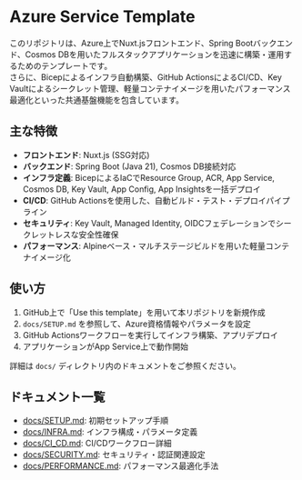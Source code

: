 # Azure Service Template

このリポジトリは、Azure上でNuxt.jsフロントエンド、Spring Bootバックエンド、Cosmos DBを用いたフルスタックアプリケーションを迅速に構築・運用するためのテンプレートです。  
さらに、Bicepによるインフラ自動構築、GitHub ActionsによるCI/CD、Key Vaultによるシークレット管理、軽量コンテナイメージを用いたパフォーマンス最適化といった共通基盤機能を包含しています。

## 主な特徴

- **フロントエンド**: Nuxt.js (SSG対応)  
- **バックエンド**: Spring Boot (Java 21), Cosmos DB接続対応  
- **インフラ定義**: BicepによるIaCでResource Group, ACR, App Service, Cosmos DB, Key Vault, App Config, App Insightsを一括デプロイ  
- **CI/CD**: GitHub Actionsを使用した、自動ビルド・テスト・デプロイパイプライン  
- **セキュリティ**: Key Vault, Managed Identity, OIDCフェデレーションでシークレットレスな安全性確保  
- **パフォーマンス**: Alpineベース・マルチステージビルドを用いた軽量コンテナイメージ化

## 使い方

1. GitHub上で「Use this template」を用いて本リポジトリを新規作成  
2. `docs/SETUP.md` を参照して、Azure資格情報やパラメータを設定  
3. GitHub Actionsワークフローを実行してインフラ構築、アプリデプロイ  
4. アプリケーションがApp Service上で動作開始

詳細は `docs/` ディレクトリ内のドキュメントをご参照ください。

## ドキュメント一覧

- [docs/SETUP.md](docs/SETUP.md): 初期セットアップ手順  
- [docs/INFRA.md](docs/INFRA.md): インフラ構成・パラメータ定義  
- [docs/CI_CD.md](docs/CI_CD.md): CI/CDワークフロー詳細  
- [docs/SECURITY.md](docs/SECURITY.md): セキュリティ・認証関連設定  
- [docs/PERFORMANCE.md](docs/PERFORMANCE.md): パフォーマンス最適化手法
